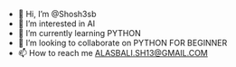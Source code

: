 - 👋 Hi, I’m @Shosh3sb
- 👀 I’m interested in AI 
- 🌱 I’m currently learning PYTHON
- 💞️ I’m looking to collaborate on PYTHON FOR BEGINNER
- 📫 How to reach me ALASBALI.SH13@GMAIL.COM
<!---
Shosh3sb/Shosh3sb is a ✨ special ✨ repository because its `README.md` (this file) appears on your GitHub profile.
You can click the Preview link to take a look at your changes.
--->

